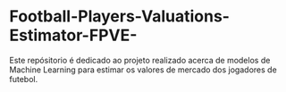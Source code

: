 # Football-Players-Valuations-Estimator-FPVE-
Este repósitorio é dedicado ao projeto realizado acerca de modelos de Machine Learning para estimar os valores de mercado dos jogadores de futebol.
